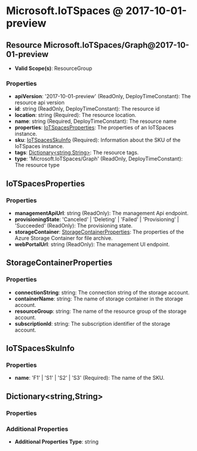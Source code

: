 # Microsoft.IoTSpaces @ 2017-10-01-preview

## Resource Microsoft.IoTSpaces/Graph@2017-10-01-preview
* **Valid Scope(s)**: ResourceGroup
### Properties
* **apiVersion**: '2017-10-01-preview' (ReadOnly, DeployTimeConstant): The resource api version
* **id**: string (ReadOnly, DeployTimeConstant): The resource id
* **location**: string (Required): The resource location.
* **name**: string (Required, DeployTimeConstant): The resource name
* **properties**: [IoTSpacesProperties](#iotspacesproperties): The properties of an IoTSpaces instance.
* **sku**: [IoTSpacesSkuInfo](#iotspacesskuinfo) (Required): Information about the SKU of the IoTSpaces instance.
* **tags**: [Dictionary<string,String>](#dictionarystringstring): The resource tags.
* **type**: 'Microsoft.IoTSpaces/Graph' (ReadOnly, DeployTimeConstant): The resource type

## IoTSpacesProperties
### Properties
* **managementApiUrl**: string (ReadOnly): The management Api endpoint.
* **provisioningState**: 'Canceled' | 'Deleting' | 'Failed' | 'Provisioning' | 'Succeeded' (ReadOnly): The provisioning state.
* **storageContainer**: [StorageContainerProperties](#storagecontainerproperties): The properties of the Azure Storage Container for file archive.
* **webPortalUrl**: string (ReadOnly): The management UI endpoint.

## StorageContainerProperties
### Properties
* **connectionString**: string: The connection string of the storage account.
* **containerName**: string: The name of storage container in the storage account.
* **resourceGroup**: string: The name of the resource group of the storage account.
* **subscriptionId**: string: The subscription identifier of the storage account.

## IoTSpacesSkuInfo
### Properties
* **name**: 'F1' | 'S1' | 'S2' | 'S3' (Required): The name of the SKU.

## Dictionary<string,String>
### Properties
### Additional Properties
* **Additional Properties Type**: string

